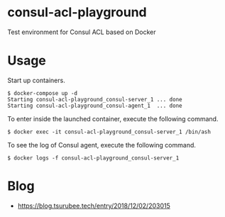 # consul-acl-playground
Test environment for Consul ACL based on Docker

# Usage
Start up containers.  
```
$ docker-compose up -d
Starting consul-acl-playground_consul-server_1 ... done
Starting consul-acl-playground_consul-agent_1  ... done
```
To enter inside the launched container, execute the following command.  
```
$ docker exec -it consul-acl-playground_consul-server_1 /bin/ash
```
To see the log of Consul agent, execute the following command.  
```
$ docker logs -f consul-acl-playground_consul-server_1
```

# Blog
- https://blog.tsurubee.tech/entry/2018/12/02/203015
